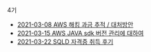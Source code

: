 4기
- [2021-03-08 AWS 해킹 과금 추적 / 대처방안 ](https://wani-coding.tistory.com/144)
- [2021-03-15 AWS JAVA sdk 버전 관리에 대하여](https://wani-coding.tistory.com/152)
- [2021-03-22 SQLD 자격증 취득 후기](https://wani-coding.tistory.com/153)
